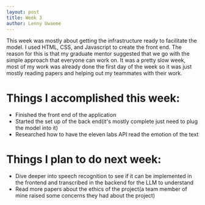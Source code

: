 ```yaml
---
layout: post
title: Week 3
author: Lenny Uwaeme
---
```

This week was mostly about getting the infrastructure ready to facilitate the model. I used HTML, CSS, and Javascript to create the front end. The reason for this is that my graduate mentor suggested that we go with the simple approach that everyone can work on.
It was a pretty slow week, most of my work was already done the first day of the week so it was just mostly reading papers and helping out my teammates with their work.

# Things I accomplished this week:
- Finished the front end of the application
- Started the set up of the back end(it's mostly complete just need to plug the model into it)
- Researched how to have the eleven labs API read the emotion of the text

# Things I plan to do next week:
- Dive deeper into speech recognition to see if it can be implemented in the frontend and transcribed in the backend for the LLM to understand
- Read more papers about the ethics of the project(a team member of mine raised some concerns they had about the project)
